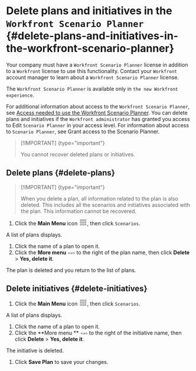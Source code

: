 



# Delete plans and initiatives in the `Workfront Scenario Planner` {#delete-plans-and-initiatives-in-the-workfront-scenario-planner}


Your company must have a `Workfront Scenario Planner` license in addition to a `Workfront` license to use this functionality. Contact your `Workfront` account manager to learn about a `Workfront Scenario Planner` license. 


The `Workfront Scenario Planner` is available only in `the new Workfront experience`. 


For additional information about access to the `Workfront Scenario Planner`, see [Access needed to use the Workfront Scenario Planner](access-needed-to-use-sp.md).
You can delete plans and initiatives if the `Workfront administrator` has granted you access to Edit `Scenario Planner` in your access level. For information about access to `Scenario Planner`, see Grant access to the Scenario Planner.


>[!IMPORTANT] {type="important"}
>
>You cannot recover deleted plans or initiatives. 




## Delete plans {#delete-plans}



>[!IMPORTANT] {type="important"}
>
>When you delete a plan, all information related to the plan is also deleted. This includes all the scenarios and initiatives associated with the plan. This information cannot be recovered.





1.  Click the **Main Menu** icon ![](assets/main-menu-icon.png), then click  `Scenarios`.


   A list of plans displays. 

1. Click the name of a plan to open it.
1.  Click the **More menu** ![](assets/more-menu.png) to the right of the plan name, then click **Delete** > **Yes, delete it**.


   The plan is deleted and you return to the list of plans. 





## Delete initiatives {#delete-initiatives}




1.  Click the **Main Menu** icon ![](assets/main-menu-icon.png), then click  `Scenarios`.



   A list of plans displays. 

1. Click the name of a plan to open it.
1.  Click the **More menu ** ![](assets/more-menu.png) to the right of the initiative name, then click **Delete** > **Yes, delete it**. 


   The initiative is deleted. 

1. Click **Save Plan** to save your changes. 


